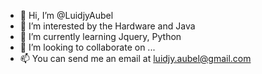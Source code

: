- 👋 Hi, I’m @LuidjyAubel
- 👀 I’m interested by the Hardware and Java 
- 🌱 I’m currently learning Jquery, Python
- 💞️ I’m looking to collaborate on ...
- 📫 You can send me an email at luidjy.aubel@gmail.com

<!---
LuidjyAubel/LuidjyAubel is a ✨ special ✨ repository because its `README.md` (this file) appears on your GitHub profile.
You can click the Preview link to take a look at your changes.
--->
